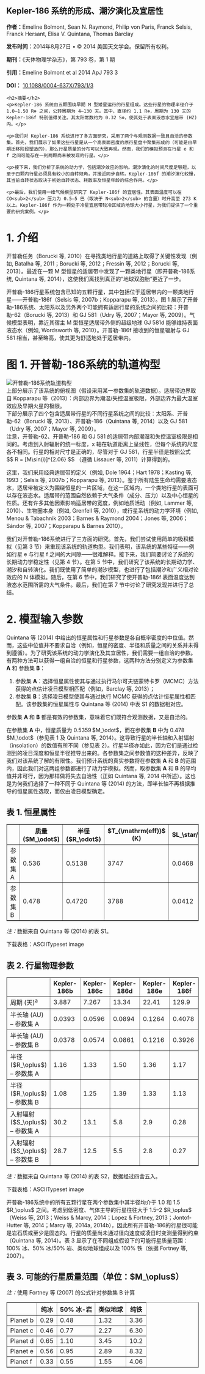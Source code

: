
<html lang="zh">
<head>
    <meta charset="UTF-8">
    <meta name="viewport" content="width=device-width, initial-scale=1.0">
    <title>Kepler-186 系统的形成、潮汐演化及宜居性</title>
    <script type="text/javascript" async
      src="https://cdnjs.cloudflare.com/ajax/libs/mathjax/2.7.7/MathJax.js?config=TeX-MML-AM_CHTML">
    </script>
</head>
<body>
    <h2>Kepler-186 系统的形成、潮汐演化及宜居性</h2>
    <p><strong>作者：</strong>Emeline Bolmont, Sean N. Raymond, Philip von Paris, Franck Selsis, Franck Hersant, Elisa V. Quintana, Thomas Barclay</p>
    <p><strong>发布时间：</strong>2014年8月27日 • © 2014 美国天文学会。保留所有权利。</p>
    <p><strong>期刊：</strong>《天体物理学杂志》，第 793 卷，第 1 期</p>
    <p><strong>引用：</strong>Emeline Bolmont et al 2014 ApJ 793 3</p>
    <p><strong>DOI：</strong> <a href="https://doi.org/10.1088/0004-637X/793/1/3">10.1088/0004-637X/793/1/3</a></p>
    

    
    <h2>摘要</h2>
    <p>Kepler-186 系统由五颗围绕早期 M 型矮星运行的行星组成。这些行星的物理半径介于 1.0–1.50 R⊕ 之间，公转周期为 4–130 天。其中，直径约 1.1 R⊕，周期为 130 天的 Kepler-186f 特别值得关注。其太阳常数约为 0.32 S⊕，使其处于表面液态水宜居带 (HZ) 内。</p>
    
    <p>我们对 Kepler-186 系统进行了多方面研究，采用了两个与观测数据一致且自洽的参数集。首先，我们展示了如果这些行星是从一个高表面密度的原行星盘中聚集形成的（可能是由早期迁移阶段塑造的），那么行星质量的分布可以大致再现。然而，我们的模拟预测在行星 e 和 f 之间可能存在一到两颗尚未被发现的行星。</p>
    
    <p>接下来，我们分析了系统的动力学，包括潮汐效应的影响。潮汐演化的时间尺度足够短，以至于四颗内行星必须具有较小的自转倾角，并接近同步自转。Kepler-186f 的潮汐演化较慢，其当前自转状态取决于初始自转状态、耗散率及恒星年龄的综合作用。</p>
    
    <p>最后，我们使用一维气候模型研究了 Kepler-186f 的宜居性。其表面温度可以在 CO<sub>2</sub> 压力为 0.5–5 巴（取决于 N<sub>2</sub> 的含量）时升高至 273 K 以上。Kepler-186f 作为一颗处于冷星宜居带较冷区域的地球大小行星，为我们提供了一个重要的研究案例。</p>
    
  <h1>1. 介绍</h1>
  <p>
    开普勒任务（Borucki 等, 2010）在寻找类地行星的道路上取得了关键性发现（例如, Batalha 等, 2011；Borucki 等, 2012；Fressin 等, 2012；Borucki 等, 2013）。最近在一颗 M 型恒星的适居带中发现了一颗类地行星（即开普勒-186系统, Quintana 等, 2014），这使我们离找到真正的“地球双胞胎”更近了一步。
  </p>
  <p>
    开普勒-186行星系统包含已知的五颗行星，其中包括位于适居带内的一颗类地行星——开普勒-186f（Selsis 等, 2007b；Kopparapu 等, 2013）。图 1 展示了开普勒-186系统、太阳系以及另外两个可能拥有适居行星的系统之间的比较：开普勒-62（Borucki 等, 2013）和 GJ 581（Udry 等, 2007；Mayor 等, 2009）。气候模型表明，靠近其宿主 M 型恒星适居带外侧的超级地球 GJ 581d 能够维持表面液态水（例如, Wordsworth 等, 2010）。开普勒-186f 接收到的恒星辐射与 GJ 581 相当，甚至略高，使其更为舒适地处于适居带内。
  </p>
    <h1>图 1. 开普勒-186系统的轨道构型</h1>
  <div class="figure">
    <img src="https://content.cld.iop.org/journals/0004-637X/793/1/3/revision1/apj499317f1_lr.jpg" alt="开普勒-186系统轨道构型">
    <div class="caption">
      上部分展示了该系统的俯视图（假设采用某一参数集的轨道数据）。适居带边界取自 Kopparapu 等（2013）：内部边界为潮湿/失控温室极限，外部边界为最大温室效应及早期火星的极限。<br>
      下部分展示了四个包含适居带行星的不同行星系统之间的比较：太阳系、开普勒-62（Borucki 等, 2013）、开普勒-186（Quintana 等, 2014）以及 GJ 581（Udry 等, 2007；Mayor 等, 2009）。<br>
      注意，开普勒-62、开普勒-186 和 GJ 581 的适居带内部潮湿和失控温室极限是相同的。考虑到入射辐射的统一标度，x 轴在轨道距离上呈线性，但每个系统的尺度各不相同。行星的相对尺寸是正确的，尽管对于 GJ 581，行星半径是按照公式
      $$ R = [M\sin(i)]^{2.06} $$
      （遵循 Lissauer 等, 2011）计算得到的。
    </div>
  </div>
  <p>
    这里，我们采用经典适居带的定义（例如, Dole 1964；Hart 1978；Kasting 等, 1993；Selsis 等, 2007b；Kopparapu 等, 2013）。鉴于所有陆生生命均需要液态水，适居带被定义为围绕恒星的一片区域，在这一区域内，一个类地行星的表面可以存在液态水。适居带的范围自然依赖于大气条件（成分、压力）以及中心恒星的性质。还有许多其他因素影响适居带的宽度，例如地质活动（例如, Lammer 等, 2010）、生物圈本身（例如, Grenfell 等, 2010），或行星系统的动力学环境（例如, Menou & Tabachnik 2003；Barnes & Raymond 2004；Jones 等, 2006；Sándor 等, 2007；Kopparapu & Barnes 2010）。
  </p>
  <p>
    我们对开普勒-186系统进行了三方面的研究。首先，我们尝试使用简单的吸积模拟（见第 3 节）来重现该系统的轨道构型。我们表明，该系统的某些特征——例如行星 e 与行星 f 之间的大间隙——很难解释。接下来，我们简要讨论了系统的长期动力学稳定性（见第 4 节）。在第 5 节中，我们研究了该系统的长期动力学、潮汐和自转演化。我们既使用了简单的潮汐模型，也进行了包括潮汐和广义相对论效应的 N 体模拟。随后，在第 6 节中，我们研究了使开普勒-186f 表面温度达到液态水范围所需的大气条件。最后，我们在第 7 节中讨论了研究发现并进行了总结。
  </p>
    <h1>2. 模型输入参数</h1>
  <p>
    Quintana 等 (2014) 中给出的恒星属性和行星参数是各自概率密度的中位值。然而，这些中位值并不要求自洽（例如，恒星的密度、半径和质量之间的关系并未得到遵循）。为了研究该系统的动力学演化及其宜居性，我们需要一组自洽的参数。有两种方法可以获得一组自洽的恒星和行星参数，这两种方法分别定义为参数集 <strong>A</strong> 和 参数集 <strong>B</strong>：
  </p>
  <ol>
    <li>
      参数集 <strong>A</strong>：选择恒星属性使其与通过执行马尔可夫链蒙特卡罗（MCMC）方法获得的点估计凌日模型相匹配（例如，Barclay 等, 2013）；
    </li>
    <li>
      参数集 <strong>B</strong>：选择凌日模型使其与通过执行 MCMC 获得的点估计恒星属性相匹配。该参数集的恒星属性与 Quintana 等 (2014) 中表 S1 的数据相对应。
    </li>
  </ol>
  <p>
    参数集 <strong>A</strong> 和 <strong>B</strong> 都是有效的参数集，意味着它们既符合观测数据，又是自洽的。
  </p>
  <p>
    在参数集 <strong>A</strong> 中，恒星质量为 0.5359 $M_\odot$，而在参数集 <strong>B</strong> 中为 0.478 $M_\odot$（参见表 1 及 Quintana 等, 2014）。这导致行星的半长轴和入射辐射（insolation）的数值有所不同（参见表 2）。行星半径亦如此，因为它们是通过检测到的凌日深度和恒星半径推导出来的。各参数集之间参数值的这种差异，反映了我们对该系统了解的有限性。我们预计系统的真实参数将在参数集 <strong>A</strong> 和 <strong>B</strong> 的范围内，因此我们对这两组参数都进行了动力学模拟。然而，取参数集 <strong>A</strong> 和 <strong>B</strong> 的平均值并非可行，因为那样做将失去自洽性（正如 Quintana 等, 2014 中所述）。这也是为何我们选择了一种不同于 Quintana 等 (2014) 的方法，即半长轴不再根据推导的恒星属性选取，而仅由凌日模型确定。
  </p>
  
  <h2>表 1. 恒星属性</h2>
  <table border="1" cellspacing="0" cellpadding="5">
    <tr>
      <th></th>
      <th>质量 ($M_\odot$)</th>
      <th>半径 ($R_\odot$)</th>
      <th>$T_{\mathrm{eff}}$ (K)</th>
      <th>$L_\star/L_\odot$</th>
    </tr>
    <tr>
      <td>参数集 A</td>
      <td>0.536</td>
      <td>0.5138</td>
      <td>3747</td>
      <td>0.0468</td>
    </tr>
    <tr>
      <td>参数集 B</td>
      <td>0.478</td>
      <td>0.4720</td>
      <td>3788</td>
      <td>0.0412</td>
    </tr>
  </table>
  <p><em>注：</em>数据来自 Quintana 等 (2014) 的表 S1。</p>
  <p>下载表格：ASCIITypeset image</p>
  
  <h2>表 2. 行星物理参数</h2>
  <table border="1" cellspacing="0" cellpadding="5">
    <tr>
      <th></th>
      <th>Kepler-186b</th>
      <th>Kepler-186c</th>
      <th>Kepler-186d</th>
      <th>Kepler-186e</th>
      <th>Kepler-186f</th>
    </tr>
    <tr>
      <td>周期 (天)<sup>a</sup></td>
      <td>3.887</td>
      <td>7.267</td>
      <td>13.34</td>
      <td>22.41</td>
      <td>129.9</td>
    </tr>
    <tr>
      <td>半长轴 (AU) – 参数集 A</td>
      <td>0.0393</td>
      <td>0.0596</td>
      <td>0.0894</td>
      <td>0.1264</td>
      <td>0.4078</td>
    </tr>
    <tr>
      <td>半长轴 (AU) – 参数集 B</td>
      <td>0.0378</td>
      <td>0.0574</td>
      <td>0.0861</td>
      <td>0.1216</td>
      <td>0.3926</td>
    </tr>
    <tr>
      <td>半径 ($R_\oplus$) – 参数集 A</td>
      <td>1.16</td>
      <td>1.33</td>
      <td>1.50</td>
      <td>1.36</td>
      <td>1.17</td>
    </tr>
    <tr>
      <td>半径 ($R_\oplus$) – 参数集 B</td>
      <td>1.08</td>
      <td>1.25</td>
      <td>1.39</td>
      <td>1.33</td>
      <td>1.13</td>
    </tr>
    <tr>
      <td>入射辐射 ($S_\oplus$) – 参数集 A</td>
      <td>30.2</td>
      <td>13.1</td>
      <td>5.8</td>
      <td>2.9</td>
      <td>0.28</td>
    </tr>
    <tr>
      <td>入射辐射 ($S_\oplus$) – 参数集 B</td>
      <td>28.7</td>
      <td>12.5</td>
      <td>5.5</td>
      <td>2.8</td>
      <td>0.27</td>
    </tr>
  </table>
  <p><em>注：</em>数据来自 Quintana 等 (2014) 的表 S2，数据经过四舍五入。</p>
  <p>下载表格：ASCIITypeset image</p>
  
  <p>
    开普勒-186系统中的所有五颗行星在两个参数集中其半径均介于 1.0 和 1.5 $R_\oplus$ 之间。考虑到低密度、气体主导的行星往往大于 1.5–2 $R_\oplus$（Weiss 等, 2013；Weiss & Marcy, 2014；Lopez & Fortney, 2013；Jontof-Hutter 等, 2014；Marcy 等, 2014a, 2014b），因此所有开普勒-186的行星很可能是岩石质或至少是固态的。行星的质量尚未通过径向速度或凌日时变测量得到约束（Quintana 等, 2014）。表 3 显示了在不同组成假设下的可能行星质量范围：100% 冰、50% 冰/50% 岩、类似地球组成以及 100% 铁（依据 Fortney 等, 2007）。
  </p>
  
  <h2>表 3. 可能的行星质量范围（单位：$M_\oplus$）</h2>
  <p><em>注：</em>使用 Fortney 等 (2007) 的公式针对参数集 B 计算</p>
  <table border="1" cellspacing="0" cellpadding="5">
    <tr>
      <th></th>
      <th>纯冰</th>
      <th>50% 冰-岩</th>
      <th>类似地球</th>
      <th>纯铁</th>
    </tr>
    <tr>
      <td>Planet b</td>
      <td>0.29</td>
      <td>0.48</td>
      <td>1.32</td>
      <td>3.36</td>
    </tr>
    <tr>
      <td>Planet c</td>
      <td>0.46</td>
      <td>0.77</td>
      <td>2.27</td>
      <td>6.30</td>
    </tr>
    <tr>
      <td>Planet d</td>
      <td>0.65</td>
      <td>1.10</td>
      <td>3.45</td>
      <td>10.2</td>
    </tr>
    <tr>
      <td>Planet e</td>
      <td>0.56</td>
      <td>0.95</td>
      <td>2.89</td>
      <td>8.32</td>
    </tr>
    <tr>
      <td>Planet f</td>
      <td>0.33</td>
      <td>0.55</td>
      <td>1.55</td>
      <td>4.06</td>
    </tr>
  </table>

</html>